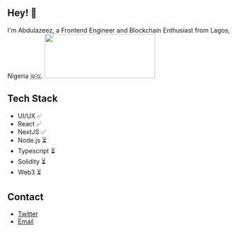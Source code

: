 ## Hey! 👋
I'm Abdulazeez, a Frontend Engineer and Blockchain Enthusiast from Lagos, Nigeria 🇳🇬. 
<img src="https://images.app.goo.gl/nUZLiM8dBAvXQFax9" alt="" height="100" width="250"/>
## Tech Stack
-  UI/UX  ️✅
-  React ️✅
-  NextJS ✅
-  Node.js  ⏳
-  Typescript  ⏳
-  Solidity ⏳
-  Web3 ⏳

## Contact
- [Twitter](https://twitter.com/dejidev)
- [Email](adeyigaabdulazeez@gmail.com) 
